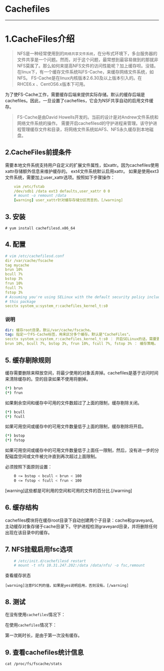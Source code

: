 # Cachefiles

------



# 1.CacheFiles介绍

> NFS是一种经常使用到的`网络共享文件系统`，在分布式环境下，多台服务器的文件共享是一个问题。然而，对于这个问题，最常想到最容易做到的那就非NFS莫属了。那么如何来提高NFS文件的访问性能呢？加上缓存呗。没错。在linux下，有一个缓存文件系统叫FS-Cache，来缓存网络文件系统，如NFS。 FS-Cache是在linux内核版本2.6.30及以上版本引入的。在RHCE6.x 、CentOS6.x版本下可用。

为了使FS-Cache工作，需要缓存后端来提供实际存储。默认的缓存后端是cachefiles。因此，一旦设置了cachefiles，它会为NSF共享自动的启用文件缓存。

> FS-Cache是由David Howells开发的。当前的设计是对Andrew文件系统和网络文件系统的操作。 需要开启cachefilesd的守护进程来管理。该守护进程管理缓存文件和目录，将网络文件系统如AFS、NFS永久缓存到本地磁盘。

## 2.CacheFiles前提条件

需要本地文件系统支持用户自定义的扩展文件属性，如xattr。因为cachefiles使用xattr存储额外信息来维护缓存的。 ext4文件系统默认启用xattr。 如果是使用ext3文件系统，需要加上user_xattr选项。按照如下步骤操作：

```yml
    vim /etc/fstab
    /dev/sdb1 /data ext3 defaults,user_xattr 0 0
    # mount -o remount /data
    [warning] user_xattr针对缓存存储分区而言的。[/warning]
```

## 3. 安装

```
# yum install cachefilesd.x86_64
```

## 4. 配置

```yml
# vim /etc/cachefilesd.conf
dir /var/cache/fscache
tag mycache
brun 10%
bcull 7%
bstop 3%
frun 10%
fcull 7%
fstop 3%
# Assuming you're using SELinux with the default security policy included in
# this package
secctx system_u:system_r:cachefiles_kernel_t:s0
```

### 说明

```yml
dir: 缓存root目录。默认/var/cache/fscache。
tag: 指定一个FS-Cache标签，用来区分多个缓存。默认是"CacheFiles"。
secctx system_u:system_r:cachefiles_kernel_t:s0 ： 开启SELinux的话，需要更改安全上下文。
brun 10%, bcull 7%, bstop 3%, frun 10%, fcull 7%, fstop 3% ： 缓存策略。
```

## 5. 缓存剔除规则

缓存需要删除来释放空间，将最少使用的对象丢弃掉。cachefiles是基于访问时间来清除缓存的。空的目录如果不使用将删掉。

```bash
(*) brun
(*) frun
```

如果剩余空间和缓存中可用的文件数超过了上面的限制，缓存剔除关闭。

```bash
(*) bcull
(*) fcull
```

如果可用空间或缓存中的可用文件数量低于上面的限制，缓存剔除将开启。

```bash
(*) bstop
(*) fstop
```

如果可用空间或缓存中的可用文件数量低于上面任一限制，然后，没有进一步的分配磁盘空间或文件被允许直到再次超过上面限制。

必须按照下面原则设置：

```bash
    0 <= bstop < bcull < brun < 100
    0 <= fstop < fcull < frun < 100
```

[warning]这些都是可利用的空间和可用的文件的百分比.[/warning]

## 6. 缓存结构

cachefiles模块将在缓存root目录下自动创建两个子目录：cache和graveyard。 主动缓存对象存储于cache目录下。守护进程检测graveyard目录，并将删除任何出现在该目录中的缓存。

## 7. NFS挂载启用fsc选项

```yml
    # /etc/init.d/cachefilesd restart
    # mount -t nfs 10.31.247.202:/data /data/nfs/ -o fsc,remount
```

查看缓存状态

```
[warning]注意FSC列的值，如果是yes说明启用，否则没有。[/warning]
```

## 8. 测试

在没有使用`cachefiles`情况下：

在使用`cachefiles`情况下：

第一次耗时长，是由于第一次没有缓存。

## 9. 查看cachefiles统计信息

```
cat /proc/fs/fscache/stats
```